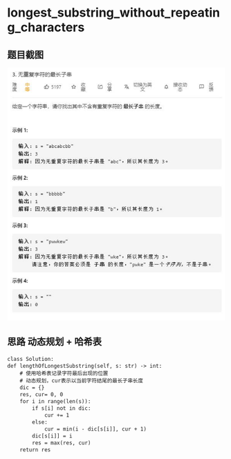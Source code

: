 # longest_substring_without_repeating_characters

## 题目截图
 ![](longest_substring_without_repeating_characters.jpg)

## 思路 动态规划 + 哈希表


    class Solution:
    def lengthOfLongestSubstring(self, s: str) -> int:
        # 使用哈希表记录字符最后出现的位置
        # 动态规划，cur表示以当前字符结尾的最长子串长度
        dic = {}
        res, cur= 0, 0
        for i in range(len(s)):
            if s[i] not in dic:
                cur += 1 
            else:
                cur = min(i - dic[s[i]], cur + 1)
            dic[s[i]] = i
            res = max(res, cur)
        return res
